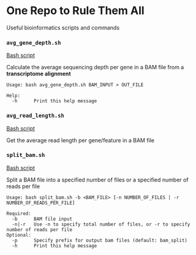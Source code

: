 # One Repo to Rule Them All
Useful bioinformatics scripts and commands

### ```avg_gene_depth.sh```
[Bash script](avg_gene_depth.sh)

Calculate the average sequencing depth per gene in a BAM file from a **transcriptome alignment**
```
Usage: bash avg_gene_depth.sh BAM_INPUT > OUT_FILE

Help:
  -h      Print this help message
```

### ```avg_read_length.sh```
[Bash script](avg_read_length.sh)

Get the average read length per gene/feature in a BAM file

### ```split_bam.sh```
[Bash script](split_bam.sh)

Split a BAM file into a specified number of files or a specified number of reads per file
```
Usage: bash split_bam.sh -b <BAM_FILE> [-n NUMBER_OF_FILES | -r NUMBER_OF_READS_PER_FILE]

Required:
  -b      BAM file input
  -n|-r   Use -n to specify total number of files, or -r to specify number of reads per file
Optional:
  -p      Specify prefix for output bam files (default: bam_split)
  -h      Print this help message
```

